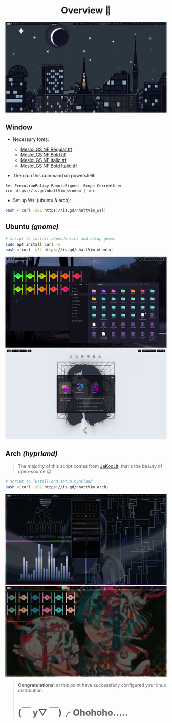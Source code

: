 <div align="center">
    <h1>Overview 💫</h1>
</div>

![](https://github.com/nhattVim/assets/blob/master/dotfiles/rice1.png?raw=true)

## Window

- Necessary fonts:

  - [MesloLGS NF Regular.ttf](https://github.com/romkatv/powerlevel10k-media/raw/master/MesloLGS%20NF%20Regular.ttf)
  - [MesloLGS NF Bold.ttf](https://github.com/romkatv/powerlevel10k-media/raw/master/MesloLGS%20NF%20Bold.ttf)
  - [MesloLGS NF Italic.ttf](https://github.com/romkatv/powerlevel10k-media/raw/master/MesloLGS%20NF%20Italic.ttf)
  - [MesloLGS NF Bold Italic.ttf](https://github.com/romkatv/powerlevel10k-media/raw/master/MesloLGS%20NF%20Bold%20Italic.ttf)

- Then run this command on powershell:

```
Set-ExecutionPolicy RemoteSigned -Scope CurrentUser
irm https://is.gd/nhattVim_window | iex
```

- Set up Wsl (ubuntu & arch):

```bash
bash <(curl -sSL https://is.gd/nhattVim_wsl)
```

## Ubuntu _(gnome)_

```bash
# script to install dependencies and setup gnome
sudo apt install curl -y
bash <(curl -sSL https://is.gd/nhattVim_ubuntu)
```

![](https://github.com/nhattVim/assets/blob/master/dotfiles/ubuntu1.png?raw=true)
![](https://github.com/nhattVim/assets/blob/master/dotfiles/ubuntu2.png?raw=true)

## Arch _(hyprland)_

> The majority of this script comes from [JaKooLit](https://github.com/JaKooLit), that's the beauty of open-source :wink:

```bash
# script to install and setup hyprland
bash <(curl -sSL https://is.gd/nhattVim_arch)
```

![](https://github.com/nhattVim/assets/blob/master/dotfiles/rice4.png?raw=true)
![](https://github.com/nhattVim/assets/blob/master/dotfiles/rice5.png?raw=true)

<!-- <div align="center"> -->
<!---->
<!-- | Keys                                                                                                     | Action                                                            | -->
<!-- | :------------------------------------------------------------------------------------------------------- | :---------------------------------------------------------------- | -->
<!-- | <kbd>Super</kbd> + <kbd>Q</kbd>                                                                          | Close focused window                                              | -->
<!-- | <kbd>Super</kbd> + <kbd>Del</kbd>                                                                        | Kill Hyprland session                                             | -->
<!-- | <kbd>Super</kbd> + <kbd>W</kbd>                                                                          | Toggle the window between focus and float                         | -->
<!-- | <kbd>Super</kbd> + <kbd>G</kbd>                                                                          | Toggle the window between focus and group                         | -->
<!-- | <kbd>Super</kbd> + <kbd>slash</kbd>                                                                      | Launch keybinds hint                                              | -->
<!-- | <kbd>Alt</kbd> + <kbd>Enter</kbd>                                                                        | Toggle the window between focus and fullscreen                    | -->
<!-- | <kbd>Super</kbd> + <kbd>L</kbd>                                                                          | Launch lock screen                                                | -->
<!-- | <kbd>Super</kbd> + <kbd>Shift</kbd> + <kbd>F</kbd>                                                       | Toggle pin on focused window                                      | -->
<!-- | <kbd>Super</kbd> + <kbd>Backspace</kbd>                                                                  | Launch logout menu                                                | -->
<!-- | <kbd>Ctrl</kbd> + <kbd>Alt</kbd> + <kbd>W</kbd>                                                          | Toggle waybar                                                     | -->
<!-- | <kbd>Super</kbd> + <kbd>T</kbd>                                                                          | Launch terminal emulator (kitty)                                  | -->
<!-- | <kbd>Super</kbd> + <kbd>E</kbd>                                                                          | Launch file manager (dolphin)                                     | -->
<!-- | <kbd>Super</kbd> + <kbd>C</kbd>                                                                          | Launch text editor (vscode)                                       | -->
<!-- | <kbd>Super</kbd> + <kbd>F</kbd>                                                                          | Launch web browser (firefox)                                      | -->
<!-- | <kbd>Ctrl</kbd> + <kbd>Shift</kbd> + <kbd>Esc</kbd>                                                      | Launch system monitor (htop/btop or fallback to top)              | -->
<!-- | <kbd>Super</kbd> + <kbd>A</kbd>                                                                          | Launch application launcher (rofi)                                | -->
<!-- | <kbd>Super</kbd> + <kbd>Tab</kbd>                                                                        | Launch window switcher (rofi)                                     | -->
<!-- | <kbd>Super</kbd> + <kbd>Shift</kbd> + <kbd>E</kbd>                                                       | Launch file explorer (rofi)                                       | -->
<!-- | <kbd>F10</kbd>                                                                                           | Toggle audio mute                                                 | -->
<!-- | <kbd>F11</kbd>                                                                                           | Decrease volume                                                   | -->
<!-- | <kbd>F12</kbd>                                                                                           | Increase volume                                                   | -->
<!-- | <kbd>Super</kbd> + <kbd>P</kbd>                                                                          | Partial screenshot capture                                        | -->
<!-- | <kbd>Super</kbd> + <kbd>Ctrl</kbd> + <kbd>P</kbd>                                                        | Partial screenshot capture (frozen screen)                        | -->
<!-- | <kbd>Super</kbd> + <kbd>Alt</kbd> + <kbd>P</kbd>                                                         | Monitor screenshot capture                                        | -->
<!-- | <kbd>PrtScn</kbd>                                                                                        | All monitors screenshot capture                                   | -->
<!-- | <kbd>Super</kbd> + <kbd>Alt</kbd> + <kbd>G</kbd>                                                         | Disable hypr effects for gamemode                                 | -->
<!-- | <kbd>Super</kbd> + <kbd>Alt</kbd> + <kbd>→</kbd><kbd>←</kbd>                                             | Cycle wallpaper                                                   | -->
<!-- | <kbd>Super</kbd> + <kbd>Alt</kbd> + <kbd>↑</kbd><kbd>↓</kbd>                                             | Cycle waybar mode                                                 | -->
<!-- | <kbd>Super</kbd> + <kbd>Shift</kbd> + <kbd>R</kbd>                                                       | Launch wallbash mode select menu (rofi)                           | -->
<!-- | <kbd>Super</kbd> + <kbd>Shift</kbd> + <kbd>T</kbd>                                                       | Launch theme select menu (rofi)                                   | -->
<!-- | <kbd>Super</kbd> + <kbd>Shift</kbd> + <kbd>A</kbd>                                                       | Launch style select menu (rofi)                                   | -->
<!-- | <kbd>Super</kbd> + <kbd>Shift</kbd> + <kbd>X</kbd>                                                       | Launch theme style select menu (rofi)                             | -->
<!-- | <kbd>Super</kbd> + <kbd>Shift</kbd> + <kbd>W</kbd>                                                       | Launch wallpaper select menu (rofi)                               | -->
<!-- | <kbd>Super</kbd> + <kbd>V</kbd>                                                                          | Launch clipboard (rofi)                                           | -->
<!-- | <kbd>Super</kbd> + <kbd>K</kbd>                                                                          | Switch keyboard layout                                            | -->
<!-- | <kbd>Super</kbd> + <kbd>←</kbd><kbd>→</kbd><kbd>↑</kbd><kbd>↓</kbd>                                      | Move window focus                                                 | -->
<!-- | <kbd>Alt</kbd> + <kbd>Tab</kbd>                                                                          | Change window focus                                               | -->
<!-- | <kbd>Super</kbd> + <kbd>[0-9]</kbd>                                                                      | Switch workspaces                                                 | -->
<!-- | <kbd>Super</kbd> + <kbd>Ctrl</kbd> + <kbd>←</kbd><kbd>→</kbd>                                            | Switch workspaces to a relative workspace                         | -->
<!-- | <kbd>Super</kbd> + <kbd>Ctrl</kbd> + <kbd>↓</kbd>                                                        | Move to the first empty workspace                                 | -->
<!-- | <kbd>Super</kbd> + <kbd>Shift</kbd> + <kbd>←</kbd><kbd>→</kbd><kbd>↑</kbd><kbd>↓</kbd>                   | Resize windows                                                    | -->
<!-- | <kbd>Super</kbd> + <kbd>Shift</kbd> + <kbd>[0-9]</kbd>                                                   | Move focused window to a relative workspace                       | -->
<!-- | <kbd>Super</kbd> + <kbd>Shift</kbd> + <kbd>Ctrl</kbd> + <kbd>←</kbd><kbd>→</kbd><kbd>↑</kbd><kbd>↓</kbd> | Move focused window (tiled/floating) around the current workspace | -->
<!-- | <kbd>Super</kbd> + <kbd>MouseScroll</kbd>                                                                | Scroll through existing workspaces                                | -->
<!-- | <kbd>Super</kbd> + <kbd>LeftClick</kbd><br><kbd>Super</kbd> + <kbd>Z</kbd>                               | Move focused window                                               | -->
<!-- | <kbd>Super</kbd> + <kbd>RightClick</kbd><br><kbd>Super</kbd> + <kbd>X</kbd>                              | Resize focused window                                             | -->
<!-- | <kbd>Super</kbd> + <kbd>Alt</kbd> + <kbd>S</kbd>                                                         | Move/Switch to special workspace (scratchpad)                     | -->
<!-- | <kbd>Super</kbd> + <kbd>S</kbd>                                                                          | Toggle to special workspace                                       | -->
<!-- | <kbd>Super</kbd> + <kbd>J</kbd>                                                                          | Toggle focused window split                                       | -->
<!-- | <kbd>Super</kbd> + <kbd>Alt</kbd> + <kbd>[0-9]</kbd>                                                     | Move focused window to a workspace silently                       | -->
<!-- | <kbd>Super</kbd> + <kbd>Ctrl</kbd> + <kbd>H</kbd>                                                        | Move between grouped windows backward                             | -->
<!-- | <kbd>Super</kbd> + <kbd>Ctrl</kbd> + <kbd>L</kbd>                                                        | Move between grouped windows forward                              | -->
<!---->
<!-- </div> -->

> **Congratulations!** at this point have successfully configured your linux distribution.
>
> # (￣ y▽ ￣)╭ Ohohoho.....

